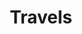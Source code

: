 ---
_layout: category
title: Travels
description:
banner_path: /images/banners/banner5.jpg
featured-category: true
_comments:
  featured-category: Do you want this category to appear on the front page?
---